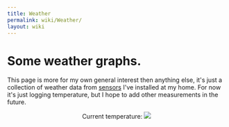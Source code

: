 ```yaml
---
title: Weather
permalink: wiki/Weather/
layout: wiki
---
```


Some weather graphs.
====================

This page is more for my own general interest then anything else, it's
just a collection of weather data from
[sensors](/wiki/RaspberryPI_Multiple_DS1820 "wikilink") I've installed at my
home. For now it's just logging temperature, but I hope to add other
measurements in the future.

<html>
<center>
Current temperature:  
  
<img src="http://webshed.org/box/outday.png">

</center>
</html>

